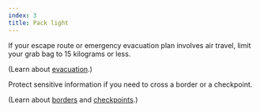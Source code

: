 ```yaml
---
index: 3
title: Pack light
---
```

If your escape route or emergency evacuation plan involves air travel, limit your grab bag to 15 kilograms or less. 

(Learn about [evacuation](umbrella://lesson/evacuation).)

Protect sensitive information if you need to cross a border or a checkpoint. 

(Learn about [borders](umbrella://lesson/borders) and [checkpoints](umbrella://lesson/checkpoints).)